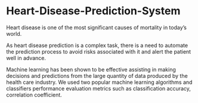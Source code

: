 # Heart-Disease-Prediction-System
Heart disease is one of the most significant causes of mortality in today’s world.

As heart disease prediction is a complex task, there is a need to automate the prediction process to avoid risks associated with it and alert the patient well in advance.

Machine learning has been shown to be effective assisting in making decisions and predictions from the large quantity of data produced by the health care industry.
We used two popular machine learning algorithms and classifiers performance evaluation metrics such as classification accuracy, correlation coefficient.
